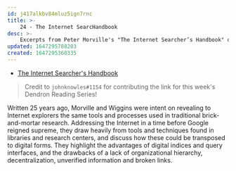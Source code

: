 ```yaml
---
id: j417alkbv84mluz5ign7rnc
title: >-
    24 - The Internet SearcHandbook
desc: >-
    Excerpts from Peter Morville's "The Internet Searcher’s Handbook" on  pre-Google Internet research
updated: 1647295788203
created: 1647295360335
---
```

- [The Internet Searcher's Handbook](https://intertwingled.org/the-internet-searchers-handbook/)

> Credit to `johnknowles#1154` for contributing the link for this week's Dendron Reading Series!

Written 25 years ago, Morville and Wiggins were intent on revealing to Internet explorers the same tools and processes used in traditional brick-and-mortar research. Addressing the Internet in a time before Google reigned supreme, they draw heavily from tools and techniques found in libraries and research centers, and discuss how these could be transposed to digital forms. They highlight the advantages of digital indices and query interfaces, and the drawbacks of a lack of organizational hierarchy, decentralization, unverified information and broken links. 
